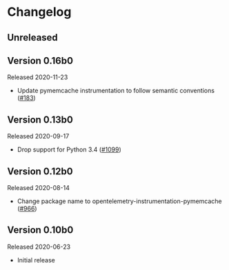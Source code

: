 # Changelog

## Unreleased

## Version 0.16b0

Released 2020-11-23

- Update pymemcache instrumentation to follow semantic conventions
  ([#183](https://github.com/open-telemetry/opentelemetry-python-contrib/pull/183))

## Version 0.13b0

Released 2020-09-17

- Drop support for Python 3.4
  ([#1099](https://github.com/open-telemetry/opentelemetry-python/pull/1099))

## Version 0.12b0

Released 2020-08-14

- Change package name to opentelemetry-instrumentation-pymemcache
  ([#966](https://github.com/open-telemetry/opentelemetry-python/pull/966))

## Version 0.10b0

Released 2020-06-23

- Initial release